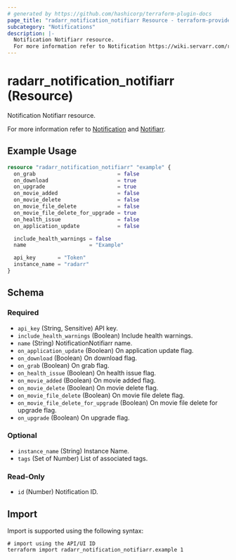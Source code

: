 ```yaml
---
# generated by https://github.com/hashicorp/terraform-plugin-docs
page_title: "radarr_notification_notifiarr Resource - terraform-provider-radarr"
subcategory: "Notifications"
description: |-
  Notification Notifiarr resource.
  For more information refer to Notification https://wiki.servarr.com/radarr/settings#connect and Notifiarr https://wiki.servarr.com/radarr/supported#notifiarr.
---
```


# radarr_notification_notifiarr (Resource)

<!-- subcategory:Notifications -->Notification Notifiarr resource.
For more information refer to [Notification](https://wiki.servarr.com/radarr/settings#connect) and [Notifiarr](https://wiki.servarr.com/radarr/supported#notifiarr).

## Example Usage

```terraform
resource "radarr_notification_notifiarr" "example" {
  on_grab                          = false
  on_download                      = true
  on_upgrade                       = true
  on_movie_added                   = false
  on_movie_delete                  = false
  on_movie_file_delete             = false
  on_movie_file_delete_for_upgrade = true
  on_health_issue                  = false
  on_application_update            = false

  include_health_warnings = false
  name                    = "Example"

  api_key       = "Token"
  instance_name = "radarr"
}
```

<!-- schema generated by tfplugindocs -->
## Schema

### Required

- `api_key` (String, Sensitive) API key.
- `include_health_warnings` (Boolean) Include health warnings.
- `name` (String) NotificationNotifiarr name.
- `on_application_update` (Boolean) On application update flag.
- `on_download` (Boolean) On download flag.
- `on_grab` (Boolean) On grab flag.
- `on_health_issue` (Boolean) On health issue flag.
- `on_movie_added` (Boolean) On movie added flag.
- `on_movie_delete` (Boolean) On movie delete flag.
- `on_movie_file_delete` (Boolean) On movie file delete flag.
- `on_movie_file_delete_for_upgrade` (Boolean) On movie file delete for upgrade flag.
- `on_upgrade` (Boolean) On upgrade flag.

### Optional

- `instance_name` (String) Instance Name.
- `tags` (Set of Number) List of associated tags.

### Read-Only

- `id` (Number) Notification ID.

## Import

Import is supported using the following syntax:

```shell
# import using the API/UI ID
terraform import radarr_notification_notifiarr.example 1
```
